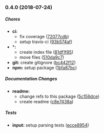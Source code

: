 ### 0.4.0 (2018-07-24)

##### Chores

* **ci:**
  *  fix coverage ([72077cdb](https://github.com/citation-js/date/commit/72077cdb8a6dd11009abf9aa113f587e0c4f5f2e))
  *  setup travis-ci ([93b574af](https://github.com/citation-js/date/commit/93b574af2fd6f7c5e8f74aef571b97b15a75b11e))
* ***:**
  *  create index file ([81df1f85](https://github.com/citation-js/date/commit/81df1f85215cf9bbc7853603650641019f80e678))
  *  move files ([510da9c7](https://github.com/citation-js/date/commit/510da9c74a5b7bd8c301f64794793108bdad476f))
* **git:**  create gitignore ([bc442f12](https://github.com/citation-js/date/commit/bc442f1251d48f080b6140a9f88f4242cda8cddb))
* **npm:**  setup package ([1bfa87bc](https://github.com/citation-js/date/commit/1bfa87bcac3e4eafa1670530d348534a1084d394))

##### Documentation Changes

* **readme:**
  *  change refs to this package ([5c156dce](https://github.com/citation-js/date/commit/5c156dce5247539a2df4f7f28eb2d32709f26126))
  *  create readme ([c8e7438a](https://github.com/citation-js/date/commit/c8e7438af417b40029149b51e5003d9bc79325e8))

##### Tests

* **input:**  setup parsing tests ([ecce8954](https://github.com/citation-js/date/commit/ecce89542a7e2eb1075aa6ee1eddbe07a0d7548f))

